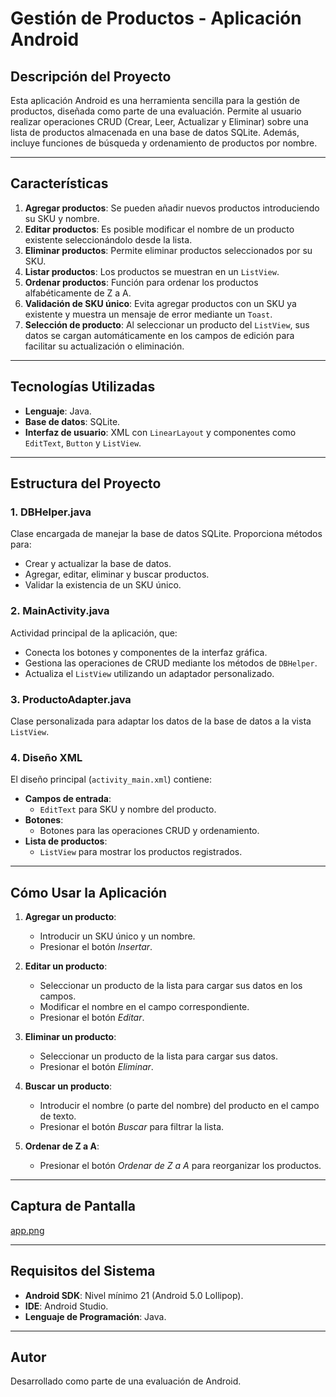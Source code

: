 # Gestión de Productos - Aplicación Android

## Descripción del Proyecto

Esta aplicación Android es una herramienta sencilla para la gestión de productos, diseñada como parte de una evaluación. Permite al usuario realizar operaciones CRUD (Crear, Leer, Actualizar y Eliminar) sobre una lista de productos almacenada en una base de datos SQLite. Además, incluye funciones de búsqueda y ordenamiento de productos por nombre.

---

## Características

1. **Agregar productos**: Se pueden añadir nuevos productos introduciendo su SKU y nombre.  
2. **Editar productos**: Es posible modificar el nombre de un producto existente seleccionándolo desde la lista.  
3. **Eliminar productos**: Permite eliminar productos seleccionados por su SKU.  
4. **Listar productos**: Los productos se muestran en un `ListView`.  
5. **Ordenar productos**: Función para ordenar los productos alfabéticamente de Z a A.  
6. **Validación de SKU único**: Evita agregar productos con un SKU ya existente y muestra un mensaje de error mediante un `Toast`.  
7. **Selección de producto**: Al seleccionar un producto del `ListView`, sus datos se cargan automáticamente en los campos de edición para facilitar su actualización o eliminación.

---

## Tecnologías Utilizadas

- **Lenguaje**: Java.
- **Base de datos**: SQLite.
- **Interfaz de usuario**: XML con `LinearLayout` y componentes como `EditText`, `Button` y `ListView`.

---

## Estructura del Proyecto

### 1. **DBHelper.java**
Clase encargada de manejar la base de datos SQLite. Proporciona métodos para:

- Crear y actualizar la base de datos.
- Agregar, editar, eliminar y buscar productos.
- Validar la existencia de un SKU único.

### 2. **MainActivity.java**
Actividad principal de la aplicación, que:

- Conecta los botones y componentes de la interfaz gráfica.
- Gestiona las operaciones de CRUD mediante los métodos de `DBHelper`.
- Actualiza el `ListView` utilizando un adaptador personalizado.

### 3. **ProductoAdapter.java**
Clase personalizada para adaptar los datos de la base de datos a la vista `ListView`.

### 4. **Diseño XML**
El diseño principal (`activity_main.xml`) contiene:

- **Campos de entrada**:
  - `EditText` para SKU y nombre del producto.
- **Botones**:
  - Botones para las operaciones CRUD y ordenamiento.
- **Lista de productos**:
  - `ListView` para mostrar los productos registrados.

---

## Cómo Usar la Aplicación

1. **Agregar un producto**:
   - Introducir un SKU único y un nombre.
   - Presionar el botón *Insertar*.

2. **Editar un producto**:
   - Seleccionar un producto de la lista para cargar sus datos en los campos.
   - Modificar el nombre en el campo correspondiente.
   - Presionar el botón *Editar*.

3. **Eliminar un producto**:
   - Seleccionar un producto de la lista para cargar sus datos.
   - Presionar el botón *Eliminar*.

4. **Buscar un producto**:
   - Introducir el nombre (o parte del nombre) del producto en el campo de texto.
   - Presionar el botón *Buscar* para filtrar la lista.

5. **Ordenar de Z a A**:
   - Presionar el botón *Ordenar de Z a A* para reorganizar los productos.

---

## Captura de Pantalla

[app.png](https://postimg.cc/xkGHxFBf)

---

## Requisitos del Sistema

- **Android SDK**: Nivel mínimo 21 (Android 5.0 Lollipop).
- **IDE**: Android Studio.
- **Lenguaje de Programación**: Java.

---

## Autor

Desarrollado como parte de una evaluación de Android.  
